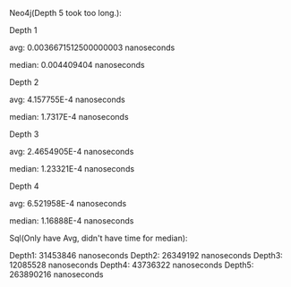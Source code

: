 Neo4j(Depth 5 took too long.):

Depth 1

avg: 0.0036671512500000003 nanoseconds

median: 0.004409404 nanoseconds

Depth 2

avg: 4.157755E-4 nanoseconds

median: 1.7317E-4 nanoseconds

Depth 3

avg: 2.4654905E-4 nanoseconds

median: 1.23321E-4 nanoseconds

Depth 4

avg: 6.521958E-4 nanoseconds

median: 1.16888E-4 nanoseconds



Sql(Only have Avg, didn't have time for median):

Depth1: 31453846 nanoseconds
Depth2: 26349192 nanoseconds
Depth3: 12085528 nanoseconds
Depth4: 43736322 nanoseconds
Depth5: 263890216 nanoseconds
